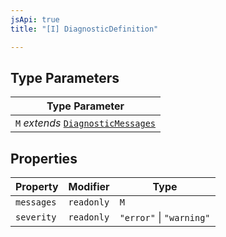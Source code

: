 ```yaml
---
jsApi: true
title: "[I] DiagnosticDefinition"

---
```

## Type Parameters

| Type Parameter |
| ------ |
| `M` *extends* [`DiagnosticMessages`](DiagnosticMessages.md) |

## Properties

| Property | Modifier | Type |
| ------ | ------ | ------ |
| `messages` | `readonly` | `M` |
| `severity` | `readonly` | `"error"` \| `"warning"` |
